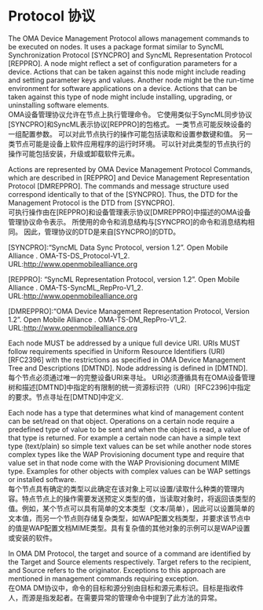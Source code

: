 # Protocol 协议
The OMA Device Management Protocol allows management commands to be executed on nodes. It uses a package format similar to SyncML Synchronization Protocol [SYNCPRO] and SyncML Representation Protocol [REPPRO]. A node might reflect a set of configuration parameters for a device. Actions that can be taken against this node might include reading and setting parameter keys and values. Another node might be the run-time environment for software applications on a device. Actions that can be taken against this type of node might include installing, upgrading, or uninstalling software elements.<br/>
OMA设备管理协议允许在节点上执行管理命令。 它使用类似于SyncML同步协议[SYNCPRO]和SyncML表示协议[REPPRO]的包格式。 一类节点可能反映设备的一组配置参数。 可以对此节点执行的操作可能包括读取和设置参数键和值。 另一类节点可能是设备上软件应用程序的运行时环境。 可以针对此类型的节点执行的操作可能包括安装，升级或卸载软件元素。

Actions are represented by OMA Device Management Protocol Commands, which are described in [REPPRO] and Device Management Representation Protocol [DMREPPRO]. The commands and message structure used correspond identically to that of the [SYNCPRO]. Thus, the DTD for the Management Protocol is the DTD from [SYNCPRO].<br/>
可执行操作由在[REPPRO]和设备管理表示协议[DMREPPRO]中描述的OMA设备管理协议命令表示。 所使用的命令和消息结构与[SYNCPRO]的命令和消息结构相同。 因此，管理协议的DTD是来自[SYNCPRO]的DTD。


[SYNCPRO]:“SyncML Data Sync Protocol, version 1.2”. Open Mobile Alliance . OMA-TS-DS_Protocol-V1_2. URL:http://www.openmobilealliance.org

[REPPRO]: “SyncML Representation Protocol, version 1.2”. Open Mobile Alliance . OMA-TS-SyncML_RepPro-V1_2. URL:http://www.openmobilealliance.org

[DMREPPRO]:“OMA Device Management Representation Protocol, Version 1.2”. Open Mobile Alliance . OMA-TS-DM_RepPro-V1_2. URL:http://www.openmobilealliance.org

Each node MUST be addressed by a unique full device URI. URIs MUST follow requirements specified in Uniform Resource Identifiers (URI) [RFC2396] with the restrictions as specified in OMA Device Management Tree and Descriptions [DMTND]. Node addressing is defined in [DMTND].<br/>
每个节点必须通过唯一的完整设备URI来寻址。 URI必须遵循具有在OMA设备管理树和描述[DMTND]中指定的有限制的统一资源标识符（URI）[RFC2396]中指定的要求。节点寻址在[DMTND]中定义.

Each node has a type that determines what kind of management content can be set/read on that object. Operations on a certain node require a predefined type of value to be sent and when the object is read, a value of that type is returned. For example a certain node can have a simple text type (text/plain) so simple text values can be set while another node stores complex types like the WAP Provisioning document type and require that value set in that node come with the WAP Provisioning document MIME type. Examples for other objects with complex values can be WAP settings or installed software.<br/>
每个节点具有确定的类型以此确定在该对象上可以设置/读取什么种类的管理内容。特点节点上的操作需要发送预定义类型的值，当读取对象时，将返回该类型的值。例如，某个节点可以具有简单的文本类型（文本/简单），因此可以设置简单的文本值，而另一个节点则存储复杂类型，如WAP配置文档类型，并要求该节点中的值是WAP配置文档MIME类型。具有复杂值的其他对象的示例可以是WAP设置或安装的软件。

In OMA DM Protocol, the target and source of a command are identified by the Target and Source elements respectively. Target refers to the recipient, and Source refers to the originator. Exceptions to this approach are mentioned in management commands requiring exception.<br/>
在OMA DM协议中，命令的目标和源分别由目标和源元素标识。目标是指收件人，而源是指发起者。在需要异常的管理命令中提到了此方法的异常。